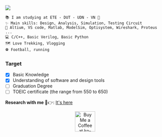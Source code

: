 
<img src="https://readme-typing-svg.herokuapp.com/?font=Righteous&size=35&center=true&vCenter=true&width=1000&height=70&duration=3000&lines=Hi+There!+👋;+I'm+Ba+Thanh;Hardware+Engineering+🔎;" />
</h2>

```
📚 I am studying at ETE - DUT - UDN - VN 📌
✨ Main skills: Design, Analysis, Simulation, Testing Circuit
🔧 Altium, VS code, Matlab, ModelSim, Optisystem, Wireshark, Proteus ...
💻 C/C++, Basic Verilog, Basic Python
🗺 Love Trekking, Vlogging
️⚽ Football, running
```
### Target
- [x] Basic Knowledge
- [x] Understanding of software and design tools
- [ ] Graduation Degree
- [ ] TOEIC certificate (the range from 550 to 650)

<b>Research with me </b>🔎👉: <a href="https://drive.google.com/drive/folders/16SKT1RGw4aA7DBIhNqv73GJ5IANRuQse?usp=drive_link"> It's here </a>

<div align="center">
<a href='https://drive.google.com/file/d/1vr_itUlary8sRufgbF8mKlrpiMlAw9ge/view?usp=drive_link' target='_blank'><img height='64' style='border:0px;height:64px;' src='https://storage.ko-fi.com/cdn/kofi1.png?v=3' border='0' alt='Buy Me a Coffee at ko-fi.com' /></a>
</div>
